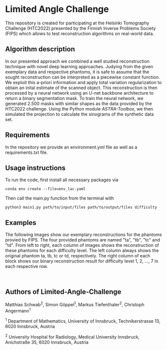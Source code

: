 # Limited Angle Challenge

This repository is created for participating at the Helsinki Tomography Challenge (HTC2022) presented by the Finnish Inverse Problems Society (FIPS)
which allows to test reconstruction algorithms on real-world data.


## Algorithm description

In our presented approach we combined a well studied reconstruction technique with novel deep learning approaches. Judying from the given exemplary data and respective phantoms, it is safe to assume that the sought reconstruction can be interpreted as a piecewise constant function. We exploit this a-priori information and apply total variation regularization to obtain an inital estimate of the scanned object. This reconstruction is then processed by a neural network using an U-net backbone architecture to return a binary segmentation mask. To train the neural network, we generated 2.500 masks with similar shapes as the data provided by the HTC2022 challenge. Using the Python module *ASTRA-Toolbox*, we then simulated the projection 
to calculate the sinograms of the synthetic data set.

## Requirements

In the repository we provide an environment.yml file as well as a requirements.txt file.

## Usage instructions

To run the code, first install all necessary packages via
```
conda env create --file=env_lac.yaml
```

Then call the main.py function from the terminal with
```
python3 main1.py path/to/input/files path/to/output/files difficulty
```

## Examples

The following images show our exemplary reconstructions for the phantoms provied by FIPS. The four provided phantoms are named "ta", "tb", "tc" and "td". From left to right, each column of images shows the reconstruction of these phantoms for each difficulty level. The left column always shows the original phantom ta, tb, tc or td, respectively. The right column of each block shows our binary reconstruction result for difficulty level 1, 2, ..., 7 in each respective row.

<p float="left">
  <img src="https://github.com/matthi99/limited-angle-challenge-uibk/blob/main/results/ex_ta.png" alt="" title="">
  <img src="https://github.com/matthi99/limited-angle-challenge-uibk/blob/main/results/ex_tb.png" alt="" title="">
  <img src="https://github.com/matthi99/limited-angle-challenge-uibk/blob/main/results/ex_tc.png" alt="" title="">
  <img src="https://github.com/matthi99/limited-angle-challenge-uibk/blob/main/results/ex_td.png" alt="" title="">
</p>


## Authors of Limited-Angle-Challenge

Matthias Schwab<sup>2</sup>, Simon Göppel<sup>1</sup>, Markus Tiefenthaler<sup>2</sup>, Christoph Angermann<sup>1</sup>

<sup>1</sup> Department of Mathematics, University of Innsbruck, Technikerstrasse 13, 6020 Innsbruck, Austria

<sup>2</sup> University Hospital for Radiology, Medical University Innsbruck, Anichstraße 35, 6020 Innsbruck, Austria
